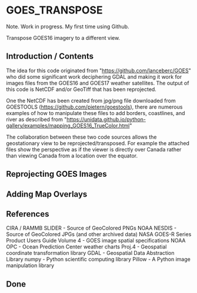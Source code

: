 # GOES_TRANSPOSE

Note. Work in progress. My first time using Github.

Transpose GOES16 imagery to a different view.

## Introduction / Contents
The idea for this code originated from "https://github.com/lanceberc/GOES" who did some significant work deciphering GDAL and making it work for images files from the GOES16 and GOES17 weather satellites. The output of this code is NetCDF and/or GeoTiff that has been reprojected.

One the NetCDF has been created from jpg/png file downloaded from GOESTOOLS (https://github.com/pietern/goestools), there are numerous examples of how to manipulate these files to add borders, coastlines, and river as described from "https://unidata.github.io/python-gallery/examples/mapping_GOES16_TrueColor.html"

The collaboration between these two code sources allows the geostationary view to be reprojected/transposed. For example the attached files show the perspective as if the viewer is directly over Canada rather than viewing Canada from a location over the equator.



## Reprojecting GOES Images

## Adding Map Overlays

## References
CIRA / RAMMB SLIDER - Source of GeoColored PNGs
NOAA NESDIS - Source of GeoColored JPGs (and other archived data)
NASA GOES-R Series Product Users Guide Volume 4 - GOES image spatial specifications
NOAA OPC - Ocean Prediction Center weather charts
Proj.4 - Geospatial coordinate transformation library
GDAL - Geospatial Data Abstraction Library
numpy - Python scientific computing library
Pillow - A Python image manipulation library

## Done
